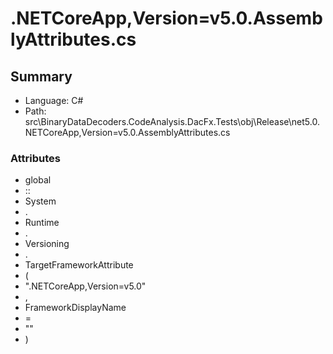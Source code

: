 ﻿# .NETCoreApp,Version=v5.0.AssemblyAttributes.cs

## Summary

* Language: C#
* Path: src\BinaryDataDecoders.CodeAnalysis.DacFx.Tests\obj\Release\net5.0\.NETCoreApp,Version=v5.0.AssemblyAttributes.cs

### Attributes

 - global
 - ::
 - System
 - .
 - Runtime
 - .
 - Versioning
 - .
 - TargetFrameworkAttribute
 - (
 - ".NETCoreApp,Version=v5.0"
 - ,
 - FrameworkDisplayName
 - =
 - ""
 - )

